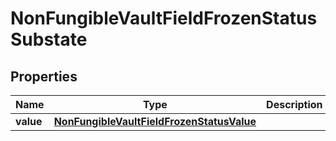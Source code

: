 

# NonFungibleVaultFieldFrozenStatusSubstate


## Properties

| Name | Type | Description | Notes |
|------------ | ------------- | ------------- | -------------|
|**value** | [**NonFungibleVaultFieldFrozenStatusValue**](NonFungibleVaultFieldFrozenStatusValue.md) |  |  |




